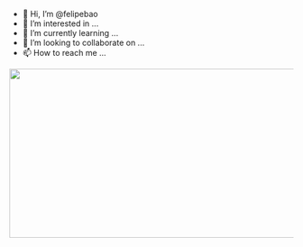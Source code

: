- 👋 Hi, I’m @felipebao
- 👀 I’m interested in ...
- 🌱 I’m currently learning ...
- 💞️ I’m looking to collaborate on ...
- 📫 How to reach me ...


<div>
    <img src="https://www.google.com/url?sa=i&url=https%3A%2F%2Fwww.pngwing.com%2Fen%2Ffree-png-dbfam&psig=AOvVaw2x-Sg3BmNA1MnZG-k2SCui&ust=1649271682188000&source=images&cd=vfe&ved=0CAoQjRxqFwoTCJCI1_rN_fYCFQAAAAAdAAAAABAP" width="600" height="300"/>
</div>

<!---
felipebao/felipebao is a ✨ special ✨ repository because its `README.md` (this file) appears on your GitHub profile.
You can click the Preview link to take a look at your changes.
--->
